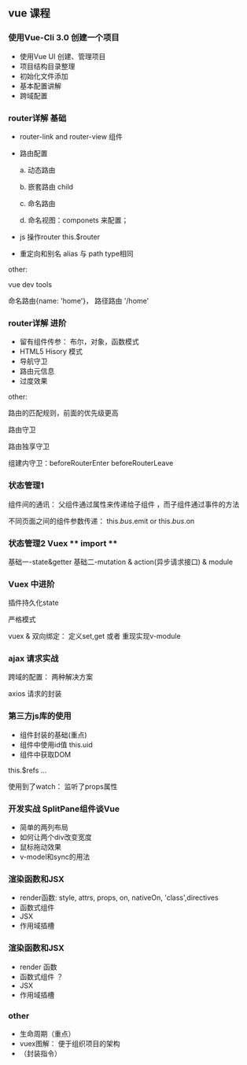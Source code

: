 ## vue 课程

### 使用Vue-Cli 3.0 创建一个项目

- 使用Vue UI 创建、管理项目
- 项目结构目录整理
- 初始化文件添加
- 基本配置讲解
- 跨域配置


### router详解 基础

- router-link and router-view 组件
- 路由配置

    a. 动态路由

    b. 嵌套路由 child

    c. 命名路由

    d. 命名视图：componets 来配置； <router-view name="tel" />
- js 操作router this.$router
- 重定向和别名  alias 与 path type相同

other:

vue dev tools

命名路由{name: 'home'}， 路径路由 '/home'

### router详解 进阶

- 留有组件传参： 布尔，对象，函数模式
- HTML5 Hisory 模式
- 导航守卫
- 路由元信息
- 过度效果

other:

路由的匹配规则，前面的优先级更高

路由守卫

路由独享守卫

组建内守卫：beforeRouterEnter beforeRouterLeave


### 状态管理1

组件间的通讯： 父组件通过属性来传递给子组件 ，而子组件通过事件的方法

不同页面之间的组件参数传递： this.$bus.$emit  or this.$bus.$on


### 状态管理2 Vuex  ** import **

基础一-state&getter
基础二-mutation & action(异步请求接口) & module

### Vuex 中进阶

插件持久化state

严格模式

vuex & 双向绑定： 定义set,get 或者 重现实现v-module

### ajax 请求实战

跨域的配置： 两种解决方案

axios 请求的封装

###  第三方js库的使用

- 组件封装的基础(重点)
- 组件中使用id值 this.uid
- 组件中获取DOM

this.$refs ...

使用到了watch： 监听了props属性


### 开发实战  SplitPane组件谈Vue

- 简单的两列布局
- 如何让两个div改变宽度
- 鼠标拖动效果
- v-model和sync的用法

### 渲染函数和JSX

- render函数: style, attrs, props, on, nativeOn, 'class',directives
- 函数式组件
- JSX
- 作用域插槽

### 渲染函数和JSX

- render 函数
- 函数式组件  ？
- JSX
- 作用域插槽


### other
- 生命周期（重点）
- vuex图解： 便于组织项目的架构
- （封装指令）




